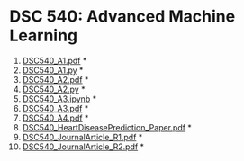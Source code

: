 # DSC 540: Advanced Machine Learning

1. [DSC540_A1.pdf](https://github.com/AlexTeboul/msds/blob/main/dsc540-advanced-machine-learning/DSC540_A1.pdf)
    *
2. [DSC540_A1.py](https://github.com/AlexTeboul/msds/blob/main/dsc540-advanced-machine-learning/)
    *
3. [DSC540_A2.pdf](https://github.com/AlexTeboul/msds/blob/main/dsc540-advanced-machine-learning/)
    *
4. [DSC540_A2.py](https://github.com/AlexTeboul/msds/blob/main/dsc540-advanced-machine-learning/)
    *
5. [DSC540_A3.ipynb](https://github.com/AlexTeboul/msds/blob/main/dsc540-advanced-machine-learning/)
    *
6. [DSC540_A3.pdf](https://github.com/AlexTeboul/msds/blob/main/dsc540-advanced-machine-learning/)
    *
7. [DSC540_A4.pdf](https://github.com/AlexTeboul/msds/blob/main/dsc540-advanced-machine-learning/)
    *
8. [DSC540_HeartDiseasePrediction_Paper.pdf](https://github.com/AlexTeboul/msds/blob/main/dsc540-advanced-machine-learning/)
    *
9. [DSC540_JournalArticle_R1.pdf](https://github.com/AlexTeboul/msds/blob/main/dsc540-advanced-machine-learning/)
    *
10. [DSC540_JournalArticle_R2.pdf](https://github.com/AlexTeboul/msds/blob/main/dsc540-advanced-machine-learning/)
    *

